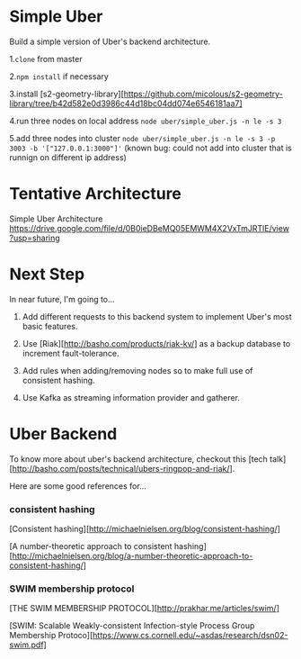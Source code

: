 # Simple Uber
Build a simple version of Uber's backend architecture.

1.`clone` from master

2.`npm install` if necessary

3.install [s2-geometry-library][https://github.com/micolous/s2-geometry-library/tree/b42d582e0d3986c44d18bc04dd074e6546181aa7]

4.run three nodes on local address `node uber/simple_uber.js -n le -s 3`

5.add three nodes into cluster `node uber/simple_uber.js -n le -s 3 -p 3003 -b '["127.0.0.1:3000"]'` (known bug: could not add into cluster that is runnign on different ip address)

# Tentative Architecture
Simple Uber Architecture
https://drive.google.com/file/d/0B0ieDBeMQ05EMWM4X2VxTmJRTlE/view?usp=sharing

# Next Step
In near future, I'm going to...

1. Add different requests to this backend system to implement Uber's most basic features.

2. Use [Riak][http://basho.com/products/riak-kv/] as a backup database to increment fault-tolerance.

3. Add rules when adding/removing nodes so to make full use of consistent hashing.

4. Use Kafka as streaming information provider and gatherer.

# Uber Backend
To know more about uber's backend architecture, checkout this [tech talk][http://basho.com/posts/technical/ubers-ringpop-and-riak/].

Here are some good references for...

### consistent hashing
[Consistent hashing][http://michaelnielsen.org/blog/consistent-hashing/]

[A number-theoretic approach to consistent hashing][http://michaelnielsen.org/blog/a-number-theoretic-approach-to-consistent-hashing/]

### SWIM membership protocol
[THE SWIM MEMBERSHIP PROTOCOL][http://prakhar.me/articles/swim/]

[SWIM: Scalable Weakly-consistent Infection-style Process Group Membership Protoco][https://www.cs.cornell.edu/~asdas/research/dsn02-swim.pdf]


